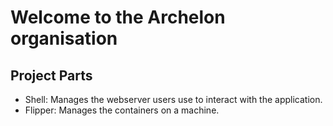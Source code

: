 # Welcome to the Archelon organisation

## Project Parts
- Shell: Manages the webserver users use to interact with the application.
- Flipper: Manages the containers on a machine.
